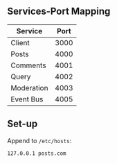 ## Services-Port Mapping

| Service    | Port |
| ---------- | ---- |
| Client     | 3000 |
| Posts      | 4000 |
| Comments   | 4001 |
| Query      | 4002 |
| Moderation | 4003 |
| Event Bus  | 4005 |

## Set-up

Append to `/etc/hosts`:

```
127.0.0.1 posts.com
```
